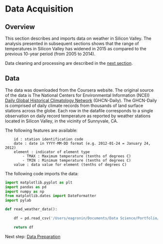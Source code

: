 # Data Acquisition

## Overview

This section describes and imports data on weather in Silicon Valley.  The analysis presented in subsequent sections shows that the range of temperatures in Silicon Valley has widened in 2015 as compared to the previous 10-year period (from 2005 to 2014).

Data cleaning and processing are described in the [next section](https://eagronin.github.io/sv-weather-prepare/).
 
## Data

The data was downloaded from the Coursera website.  The original source of the data is The National Centers for Environmental Information (NCEI) [Daily Global Historical Climatology Network](https://www1.ncdc.noaa.gov/pub/data/ghcn/daily/readme.txt) (GHCN-Daily).  The GHCN-Daily is comprised of daily climate records from thousands of land surface stations across the globe.  Each row in the datafile corresponds to a single observation on daily record temperature as reported by weather stations located in Silicon Valley, in the vicinity of Sunnyvale, CA.

The following features are available:

```
    id : station identification code
    date : date in YYYY-MM-DD format (e.g. 2012-01-24 = January 24, 2012)
    element : indicator of element type
        - TMAX : Maximum temperature (tenths of degrees C)
        - TMIN : Minimum temperature (tenths of degrees C)
    value : data value for element (tenths of degrees C)
```

The following code imports the data:

```python
import matplotlib.pyplot as plt
import pandas as pd
import numpy as np
from matplotlib.dates import DateFormatter
import pylab

def read_weather_data():
    
    df = pd.read_csv('/Users/eagronin/Documents/Data Science/Portfolio/Project Data/weather data.csv')
    
    return df
```

Next step: [Data Preparation](https://eagronin.github.io/sv-weather-prepare/)
